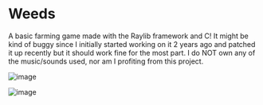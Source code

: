 # Weeds
A basic farming game made with the Raylib framework and C!
It might be kind of buggy since I initially started working on it 2 years ago and patched it up recently but it should work fine for the most part.
I do NOT own any of the music/sounds used, nor am I profiting from this project.

![image](https://github.com/DissolveDZ/Weeds/assets/68782699/a8f9847e-0464-4ece-bff5-4f22556ef703)

![image](https://github.com/DissolveDZ/Weeds/assets/68782699/236542de-e2d3-473e-9b7d-f9fc07785223)
